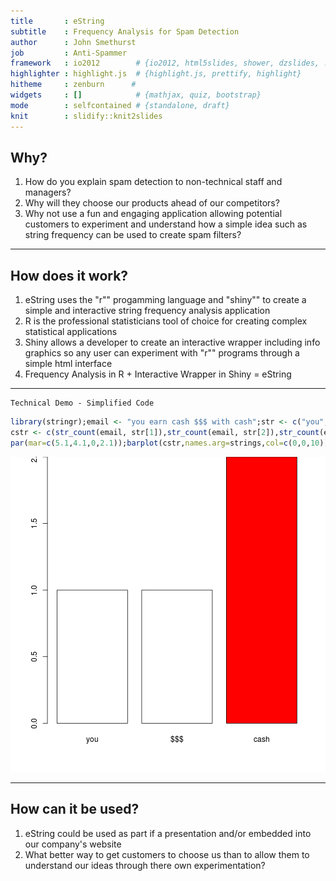 ```yaml
---
title       : eString
subtitle    : Frequency Analysis for Spam Detection
author      : John Smethurst
job         : Anti-Spammer
framework   : io2012        # {io2012, html5slides, shower, dzslides, ...}
highlighter : highlight.js  # {highlight.js, prettify, highlight}
hitheme     : zenburn      # 
widgets     : []            # {mathjax, quiz, bootstrap}
mode        : selfcontained # {standalone, draft}
knit        : slidify::knit2slides
---
```


## Why?

1. How do you explain spam detection to non-technical staff and managers?
2. Why will they choose our products ahead of our competitors?
3. Why not use a fun and engaging application allowing potential customers to experiment and understand how a simple idea such as string frequency can be used to create spam filters?

---

## How does it work?

1. eString uses the "r"" progamming language and "shiny"" to create a simple and interactive string frequency analysis application
2. R is the professional statisticians tool of choice for creating complex statistical applications
3. Shiny allows a developer to create an interactive wrapper including info graphics so any user can experiment with "r"" programs through a simple html interface
4. Frequency Analysis in R + Interactive Wrapper in Shiny = eString

---

```
Technical Demo - Simplified Code
```

```r
library(stringr);email <- "you earn cash $$$ with cash";str <- c("you","$$$","cash")
cstr <- c(str_count(email, str[1]),str_count(email, str[2]),str_count(email, str[3]))
par(mar=c(5.1,4.1,0,2.1));barplot(cstr,names.arg=strings,col=c(0,0,10))
```

![plot of chunk unnamed-chunk-1](assets/fig/unnamed-chunk-1-1.png)

---

## How can it be used?

1. eString could be used as part if a presentation and/or embedded into our company's website
2. What better way to get customers to choose us than to allow them to understand our ideas through there own experimentation?



